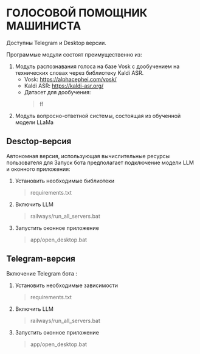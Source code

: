 # ГОЛОСОВОЙ ПОМОЩНИК МАШИНИСТА
Доступны Telegram и Desktop версии.

Программые модули состоят преимущественно из:
1. Модуль распознавания голоса на базе Vosk с дообучением на технических словах через библиотеку Kaldi ASR.
   - Vosk: https://alphacephei.com/vosk/
   - Kaldi ASR: https://kaldi-asr.org/
   - Датасет для дообучения:
     > ff
3. Модуль вопросно-ответной системы, состоящая из обученной модели LLaMa

## Desctop-версия
Автономная версия, использующая вычислительные ресурсы пользователя для 
Запуск бота предполагает подключение модели LLM и оконного приложения:
1. Установить необходимые библиотеки
   > requirements.txt
3. Включить LLM
   > railways/run_all_servers.bat
5. Запустить оконное приложение
   > app/open_desktop.bat

## Telegram-версия
Включение Telegram бота :
1. Установить необходимые зависимости
   > requirements.txt
3. Включить LLM
   > railways/run_all_servers.bat
5. Запустить оконное приложение
   > app/open_desktop.bat
